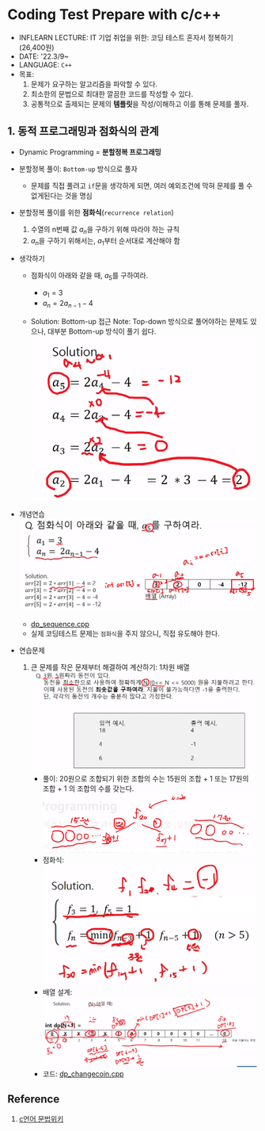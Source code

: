 # Coding Test Prepare with c/c++
- INFLEARN LECTURE: IT 기업 취업을 위한: 코딩 테스트 혼자서 정복하기 (26,400원)
- DATE: '22.3/9~
- LANGUAGE: `C++`
- 목표:
    1. 문제가 요구하는 알고리즘을 파악할 수 있다.
    2. 최소한의 문법으로 최대한 깔끔한 코드를 작성할 수 있다. 
    3. 공통적으로 출제되는 문제의 **템플릿**을 작성/이해하고 이를 통해 문제를 풀자.


## 1. 동적 프로그래밍과 점화식의 관계
- Dynamic Programming = **분할정복 프로그래밍**
- 분할정복 풀이: `Bottom-up` 방식으로 풀자
    - 문제를 직접 풀려고 `if`문을 생각하게 되면, 여러 예외조건에 막혀 문제를 풀 수 없게된다는 것을 명심
  
- 분할정복 풀이를 위한 **점화식**(`recurrence relation`)
    1. 수열의 n번째 값 $a_n$을 구하기 위해 따라야 하는 규칙
    2. $a_n$을 구하기 위해서는, $a_1$부터 순서대로 계산해야 함

- 생각하기
    - 점화식이 아래와 같을 때, $a_5$를 구하여라.
        - $a_1 = 3$ 
        - $a_n = 2a_{n-1}-4$

    - Solution: Bottom-up 접근
    Note: Top-down 방식으로 풀어야하는 문제도 있으나, 대부분 Bottom-up 방식이 풀기 쉽다.
        ![](./img/2022-03-09-17-19-13.png)

- 개념연습
    ![](./img/2022-03-09-17-21-22.png)
    - [dp_sequence.cpp](./DynamicProgramming/dp_sequence.cpp)
    - 실제 코딩테스트 문제는 `점화식`을 주지 않으니, 직접 유도해야 한다.

- 연습문제
    1. 큰 문제를 작은 문제부터 해결하여 계산하기: 1차원 배열
    ![](./img/2022-03-09-17-39-39.png)
        - 풀이: 20원으로 조합되기 위한 조합의 수는 15원의 조합 + 1 또는 17원의 조합 + 1 의 조합의 수를 갖는다.
        ![](./img/2022-03-09-17-44-42.png)
        - 점화식:
        ![](./img/2022-03-09-17-47-50.png)
        - 배열 설계:
        ![](./img/2022-03-09-18-38-04.png)
        - 코드: [dp_changecoin.cpp](./DynamicProgramming/dp_changecoin.cpp)
        
    
    



    
## Reference
1. [c언어 문법위키](https://wikidocs.net/book/1411)

